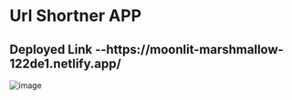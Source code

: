 <h1>Url Shortner APP</h1>
<h2>Deployed Link --https://moonlit-marshmallow-122de1.netlify.app/ </h2>


![image](https://github.com/GowthamaViknesh/Url-ForntEnd/assets/133188448/eea0960f-9c43-47bc-bf01-1a5a2c82ff3d)
